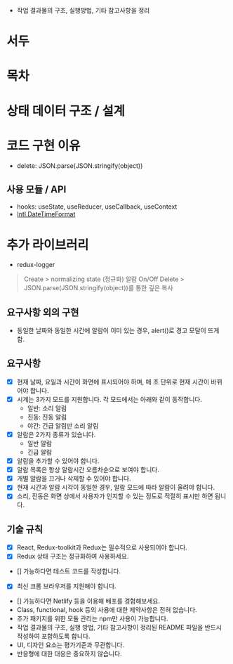 * 작업 결과물의 구조, 실행방법, 기타 참고사항을 정리

# 서두
# 목차
# 상태 데이터 구조 / 설계
# 코드 구현 이유
  - delete: JSON.parse(JSON.stringify(object))
  ## 사용 모듈 / API
  - hooks: useState, useReducer, useCallback, useContext
  - [Intl.DateTimeFormat](https://developer.mozilla.org/en-US/docs/Web/JavaScript/Reference/Global_Objects/Intl/DateTimeFormat)
# 추가 라이브러리
  - redux-logger

> Create > normalizing state (정규화)
> 알람 On/Off
> Delete > JSON.parse(JSON.stringify(object))를 통한 깊은 복사

## 요구사항 외의 구현
- 동일한 날짜와 동일한 시간에 알람이 이미 있는 경우, alert()로 경고 모달이 뜨게 함.

## 요구사항
- [x] 현재 날짜, 요일과 시간이 화면에 표시되어야 하며, 매 초 단위로 현재 시간이 바뀌어야 합니다.
- [x] 시계는 3가지 모드를 지원합니다. 각 모드에서는 아래와 같이 동작합니다.
  - 일반: 소리 알림
  - 진동: 진동 알림
  - 야간: 긴급 알림만 소리 알림
- [x] 알람은 2가지 종류가 있습니다.
  - 일반 알람
  - 긴급 알람
- [x] 알람을 추가할 수 있어야 합니다.
- [x] 알람 목록은 항상 알람시간 오름차순으로 보여야 합니다.
- [x] 개별 알람을 끄거나 삭제할 수 있어야 합니다.
- [x] 현재 시간과 알람 시각이 동일한 경우, 알람 모드에 따라 알람이 울려야 합니다.
- [x] 소리, 진동은 화면 상에서 사용자가 인지할 수 있는 정도로 적절히 표시만 하면 됩니다.

## 기술 규칙
- [x] React, Redux-toolkit과 Redux는 필수적으로 사용되어야 합니다.
- [x] Redux 상태 구조는 정규화하여 사용하세요.
- [] 가능하다면 테스트 코드를 작성합니다.
- [x] 최신 크롬 브라우저를 지원해야 합니다.
- [] 가능하다면 Netlify 등을 이용해 배포를 경험해보세요.
- Class, functional, hook 등의 사용에 대한 제약사항은 전혀 없습니다.
- 추가 패키지를 위한 모듈 관리는 npm만 사용이 가능합니다.
- 작업 결과물의 구조, 실행 방법, 기타 참고사항이 정리된 README 파일을 반드시 작성하여 포함하도록 합니다.
- UI, 디자인 요소는 평가기준과 무관합니다.
- 반응형에 대한 대응은 중요하지 않습니다.

